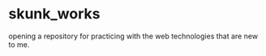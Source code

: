skunk_works
===========

opening a repository for practicing with the web technologies that are new to me.
